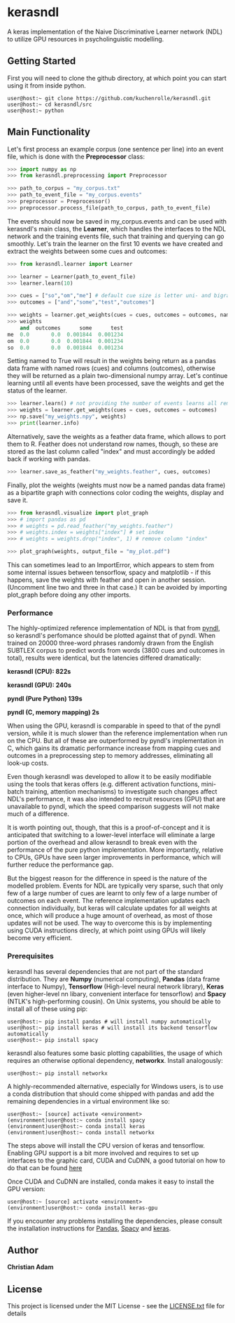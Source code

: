 # kerasndl

A keras implementation of the Naive Discriminative Learner network (NDL) to utilize GPU resources in psycholinguistic modelling.


## Getting Started

First you will need to clone the github directory, at which point you can start using it from inside python.

```shell
user@host:~ git clone https://github.com/kuchenrolle/kerasndl.git
user@host:~ cd kerasndl/src
user@host:~ python
```


## Main Functionality

Let's first process an example corpus (one sentence per line) into an event file, which is done with the **Preprocessor** class:

```python
>>> import numpy as np
>>> from kerasndl.preprocessing import Preprocessor

>>> path_to_corpus = "my_corpus.txt"
>>> path_to_event_file = "my_corpus.events"
>>> preprocessor = Preprocessor()
>>> preprocessor.process_file(path_to_corpus, path_to_event_file)
```

The events should now be saved in my_corpus.events and can be used with kerasndl's main class, the **Learner**, which handles the interfaces to the NDL network and the training events file, such that training and querying can go smoothly. Let's train the learner on the first 10 events we have created and extract the weights between some cues and outcomes:

```python
>>> from kerasndl.learner import Learner

>>> learner = Learner(path_to_event_file)
>>> learner.learn(10)

>>> cues = ["so","om","me"] # default cue size is letter uni- and bigrams
>>> outcomes = ["and","some","test","outcomes"]

>>> weights = learner.get_weights(cues = cues, outcomes = outcomes, named = True)
>>> weights
    and  outcomes      some      test
me  0.0       0.0  0.001844  0.001234
om  0.0       0.0  0.001844  0.001234
so  0.0       0.0  0.001844  0.001234
```

Setting named to True will result in the weights being return as a pandas data frame with named rows (cues) and columns (outcomes), otherwise they will be returned as a plain two-dimensional numpy array. Let's continue learning until all events have been processed, save the weights and get the status of the learner.

```python
>>> learner.learn() # not providing the number of events learns all remaining
>>> weights = learner.get_weights(cues = cues, outcomes = outcomes)
>>> np.save("my_weights.npy", weights)
>>> print(learner.info)
```

Alternatively, save the weights as a feather data frame, which allows to port them to R. Feather does not understand row names, though, so these are stored as the last column called "index" and must accordingly be added back if working with pandas.

```python
>>> learner.save_as_feather("my_weights.feather", cues, outcomes)
```

Finally, plot the weights (weights must now be a named pandas data frame) as a bipartite graph with connections color coding the weights, display and save it.

```python
>>> from kerasndl.visualize import plot_graph
>>> # import pandas as pd
>>> # weights = pd.read_feather("my_weights.feather")
>>> # weights.index = weights["index"] # set index
>>> # weights = weights.drop("index", 1) # remove column "index"

>>> plot_graph(weights, output_file = "my_plot.pdf")
```

This can sometimes lead to an ImportError, which appears to stem from some internal issues between tensorflow, spacy and matplotlib - if this happens, save the weights with feather and open in another session.
(Uncomment line two and three in that case.)
It can be avoided by importing plot_graph before doing any other imports.

### Performance

The highly-optimized reference implementation of NDL is that from [pyndl](https://pypi.python.org/pypi/pyndl/0.3.0), so kerasndl's perfomance should be plotted against that of pyndl. When trained on 20000 three-word phrases randomly drawn from the English SUBTLEX corpus to predict words from words (3800 cues and outcomes in total), results were identical, but the latencies differed dramatically:

**kerasndl (CPU):           822s**

**kerasndl (GPU):           240s**

**pyndl (Pure Python)       139s**

**pyndl (C, memory mapping) 2s**

When using the GPU, kerasndl is comparable in speed to that of the pyndl version, while it is much slower than the reference implementation when run on the CPU. But all of these are outperformed by pyndl's implementation in C, which gains its dramatic performance increase from mapping cues and outcomes in a preprocessing step to memory addresses, eliminating all look-up costs.

Even though kerasndl was developed to allow it to be easily modifiable using the tools that keras offers (e.g. different activation functions, mini-batch training, attention mechanisms) to investigate such changes affect NDL's performance, it was also intended to recruit resources (GPU) that are unavailable to pyndl, which the speed comparison suggests will not make much of a difference.

It is worth pointing out, though, that this is a proof-of-concept and it is anticipated that switching to a lower-level interface will eliminate a large portion of the overhead and allow kerasndl to break even with the performance of the pure python implementation. More importantly, relative to CPUs, GPUs have seen larger improvements in performance, which will further reduce the performance gap.

But the biggest reason for the difference in speed is the nature of the modelled problem. Events for NDL are typically very sparse, such that only few of a large number of cues are learnt to only few of a large number of outcomes on each event. The reference implementation updates each connection individually, but keras will calculate updates for all weights at once, which will produce a huge amount of overhead, as most of those updates will not be used. The way to overcome this is by implementing using CUDA instructions direcly, at which point using GPUs will likely become very efficient.

### Prerequisites

kerasndl has several dependencies that are not part of the standard distribution. They are **Numpy** (numerical computing), **Pandas** (data frame interface to Numpy), **Tensorflow** (High-level neural network library), **Keras** (even higher-level nn libary, convenient interface for tensorflow) and **Spacy** (NTLK's high-performing cousin). On Unix systems, you should be able to install all of these using pip:

```shell
user@host:~ pip install pandas # will install numpy automatically
user@host:~ pip install keras # will install its backend tensorflow automatically
user@host:~ pip install spacy
```

kerasndl also features some basic plotting capabilities, the usage of which requires an otherwise optional dependency, **networkx**. Install analogously:

```shell
user@host:~ pip install networkx
```

A highly-recommended alternative, especially for Windows users, is to use a conda distribution that should come shipped with pandas and add the remaining dependencies in a virtual environment like so:

```shell
user@host:~ [source] activate <environment>
(environment)user@host:~ conda install spacy
(environment)user@host:~ conda install keras
(environment)user@host:~ conda install networkx
```

The steps above will install the CPU version of keras and tensorflow. Enabling GPU support is a bit more involved and requires to set up interfaces to the graphic card, CUDA and CuDNN, a good tutorial on how to do that can be found [here](https://medium.com/@acrosson/installing-nvidia-cuda-cudnn-tensorflow-and-keras-69bbf33dce8a)

Once CUDA and CuDNN are installed, conda makes it easy to install the GPU version:

```shell
user@host:~ [source] activate <environment>
(environment)user@host:~ conda install keras-gpu
```


If you encounter any problems installing the dependencies, please consult the installation instructions for [Pandas](http://pandas.pydata.org/pandas-docs/stable/install.html), [Spacy](https://spacy.io/docs/usage/) and [keras](https://keras.io/).


## Author

**Christian Adam**


## License

This project is licensed under the MIT License - see the [LICENSE.txt](LICENSE.txt) file for details